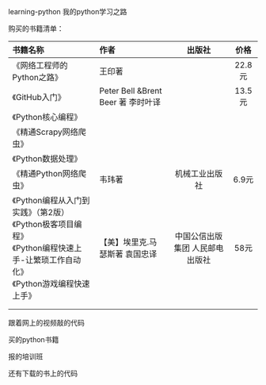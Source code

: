 learning-python
我的python学习之路

购买的书籍清单：

| 书籍名称                                                     | 作者                               |             出版社              |  价格  |
| :----------------------------------------------------------- | :--------------------------------- | :-----------------------------: | :----: |
| 《网络工程师的Python之路》                                   | 王印著                             |                                 | 22.8元 |
| 《GitHub入门》                                               | Peter Bell &Brent Beer 著 李时叶译 |                                 | 13.5元 |
| 《Python核心编程》                                           |                                    |                                 |        |
| 《精通Scrapy网络爬虫》                                       |                                    |                                 |        |
| 《Python数据处理》                                           |                                    |                                 |        |
| 《精通Python网络爬虫》                                       | 韦玮著                             |         机械工业出版社          | 6.9元  |
| 《Python编程从入门到实践》（第2版）<br />《Python极客项目编程》<br />《Python编程快速上手-让繁琐工作自动化》<br />《Python游戏编程快速上手》 | 【美】埃里克.马瑟斯著 袁国忠译     | 中国公信出版集团 人民邮电出版社 |  58元  |
|                                                              |                                    |                                 |        |
|                                                              |                                    |                                 |        |

跟着网上的视频敲的代码

买的python书籍

报的培训班

还有下载的书上的代码
